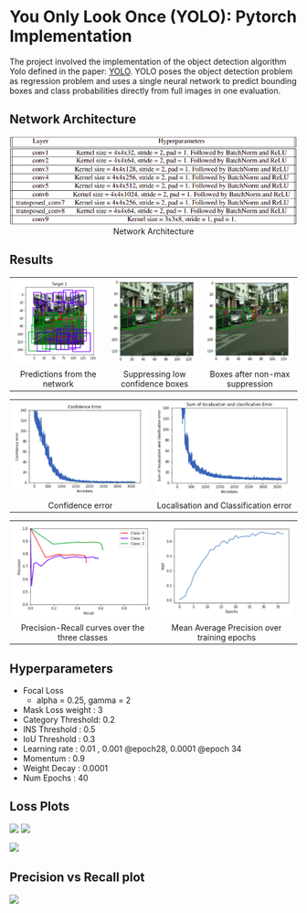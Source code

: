 # You Only Look Once (YOLO): Pytorch Implementation

The project involved the implementation of the object detection algorithm Yolo defined in the paper: [YOLO](https://arxiv.org/pdf/1506.02640.pdf). YOLO poses the object detection problem as regression problem and uses a single neural network to predict bounding boxes and class probabilities directly from full images in one evaluation.

## Network Architecture
<p align="center">
  <img src="./Results/Network architecture.png">
  <br />
  Network Architecture
</p>

## Results
<!--![](./Results/1.png)     ![](./Results/1_mask.png)
![](./Results/2.png)     ![](./Results/2_mask.png)
![](./Results/3.png)     ![](./Results/3_mask.png) -->


<table>
  <tr>
      <td align = "center"> <img src="./Results/1. Bounding box before elimination"> </td>
      <td align = "center"> <img src="./Results/2. Bounding box after suppressing low confidence.png"> </td>
      <td align = "center"> <img src="./Results/3. Bounding box after non-max suppression.png"> </td>
  </tr>
  <tr>
      <td align = "center"> Predictions from the network </td>
      <td align = "center"> Suppressing low confidence boxes </td>
      <td align = "center"> Boxes after non-max suppression </td>
  </tr>
</table>

<table>
  <tr>
      <td align = "center"> <img src="./Results/6. Confidence error.png"> </td>
      <td align = "center"> <img src="./Results/7. Localisation and classification error.png"> </td>
  </tr>
  <tr>
      <td align = "center"> Confidence error </td>
      <td align = "center"> Localisation and Classification error </td>
  </tr>
</table>

<table>
  <tr>
      <td align = "center"> <img src="./Results/4. Precision recall curve.png"> </td>
      <td align = "center"> <img src="./Results/5. MAP over training epochs.png"> </td>
  </tr>
  <tr>
      <td align = "center"> Precision-Recall curves over the three classes</td>
      <td align = "center"> Mean Average Precision over training epochs</td>
  </tr>
</table>

## Hyperparameters
* Focal Loss
    * alpha = 0.25, gamma = 2
* Mask Loss weight : 3
* Category Threshold:  0.2
* INS Threshold         : 0.5
* IoU Threshold         : 0.3 
* Learning rate           : 0.01 , 0.001 @epoch28, 0.0001 @epoch 34
* Momentum              : 0.9
* Weight Decay          : 0.0001
* Num Epochs            : 40

## Loss Plots
<p float="left">
  <img src="./Results/Dice_loss.png" width = 40%/>
  <img src="./Results/Focal_loss.png" width = 40%/> 
</p>
<p float="center">
  <img src="./Results/Total_loss.png" width = 40%/>
</p>

## Precision vs Recall plot
<p float="center">
  <img src="./Results/download.png" width = 40%/>
</p>
